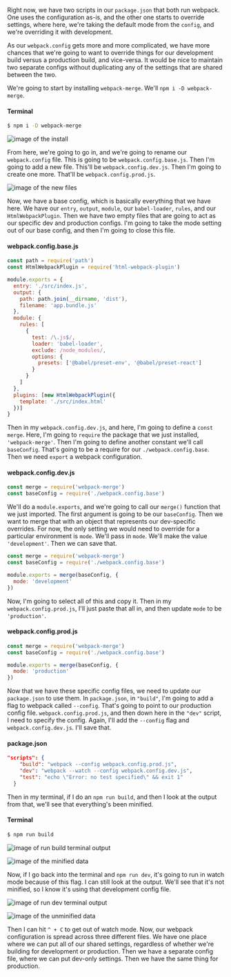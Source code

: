Right now, we have two scripts in our `package.json` that both run webpack. One uses the configuration as-is, and the other one starts to override settings, where here, we're taking the default mode from the `config`, and we're overriding it with development.

As our `webpack.config` gets more and more complicated, we have more chances that we're going to want to override things for our development build versus a production build, and vice-versa. It would be nice to maintain two separate configs without duplicating any of the settings that are shared between the two.

We're going to start by installing `webpack-merge`. We'll `npm i -D webpack-merge`.

#### Terminal
```bash
$ npm i -D webpack-merge
```

![image of the install](http://res.cloudinary.com/dg3gyk0gu/image/upload/v1543654422/transcript-images/webpack-create-separate-webpack-configs-for-development-and-production-with-webpack-merge-mergeinstall.png)

From here, we're going to go in, and we're going to rename our `webpack.config` file. This is going to be `webpack.config.base.js`. Then I'm going to add a new file. This'll be `webpack.config.dev.js`. Then I'm going to create one more. That'll be `webpack.config.prod.js`.

![image of the new files](http://res.cloudinary.com/dg3gyk0gu/image/upload/v1543654408/transcript-images/webpack-create-separate-webpack-configs-for-development-and-production-with-webpack-merge-name.png)

Now, we have a base config, which is basically everything that we have here. We have our `entry`, `output`, `module`, our `babel-loader`, `rules`, and our `HtmlWebpackPlugin`. Then we have two empty files that are going to act as our specific dev and production configs. I'm going to take the mode setting out of our base config, and then I'm going to close this file.

#### webpack.config.base.js
```js
const path = require('path')
const HtmlWebpackPlugin = require('html-webpack-plugin')

module.exports = {
  entry: './src/index.js',
  output: {
    path: path.join(__dirname, 'dist'),
    filename: 'app.bundle.js'
  },
  module: {
    rules: [
      {
        test: /\.js$/,
        loader: 'babel-loader',
        exclude: /node_modules/,
        options: {
          presets: ['@babel/preset-env', '@babel/preset-react']
        }
      }
    ]
  },
  plugins: [new HtmlWebpackPlugin({
    template: './src/index.html'
  })]
}
```

Then in my `webpack.config.dev.js`, and here, I'm going to define a `const merge`. Here, I'm going to `require` the package that we just installed, `'webpack-merge'`. Then I'm going to define another constant we'll call `baseConfig`. That's going to be a require for our `./webpack.config.base`. Then we need `export` a webpack configuration.

#### webpack.config.dev.js
```js
const merge = require('webpack-merge')
const baseConfig = require('./webpack.config.base')
```

We'll do a `module.exports`, and we're going to call our `merge()` function that we just imported. The first argument is going to be our `baseConfig`. Then we want to merge that with an object that represents our dev-specific overrides. For now, the only setting we would need to override for a particular environment is `mode`. We'll pass in `mode`. We'll make the value `'development'`. Then we can save that.

```js
const merge = require('webpack-merge')
const baseConfig = require('./webpack.config.base')

module.exports = merge(baseConfig, {
  mode: 'development'
})
```

Now, I'm going to select all of this and copy it. Then in my `webpack.config.prod.js`, I'll just paste that all in, and then update `mode` to be `'production'`.

#### webpack.config.prod.js
```js
const merge = require('webpack-merge')
const baseConfig = require('./webpack.config.base')

module.exports = merge(baseConfig, {
  mode: 'production'
})
```

Now that we have these specific config files, we need to update our `package.json` to use them. In `package.json`, in `"build"`, I'm going to add a flag to webpack called `--config`. That's going to point to our production config file. `webpack.config.prod.js`, and then down here in the `"dev"` script, I need to specify the config. Again, I'll add the `--config` flag and `webpack.config.dev.js`. I'll save that.

#### package.json
```json
"scripts": {
    "build": "webpack --config webpack.config.prod.js",
    "dev": "webpack --watch --config webpack.config.dev.js",
    "test": "echo \"Error: no test specified\" && exit 1"
  }
```

Then in my terminal, if I do an `npm run build`, and then I look at the output from that, we'll see that everything's been minified.

#### Terminal
```bash
$ npm run build
```

![image of run build terminal output](http://res.cloudinary.com/dg3gyk0gu/image/upload/v1543654425/transcript-images/webpack-create-separate-webpack-configs-for-development-and-production-with-webpack-merge-output1.png)

![image of the minified data](http://res.cloudinary.com/dg3gyk0gu/image/upload/v1543654424/transcript-images/webpack-create-separate-webpack-configs-for-development-and-production-with-webpack-merge-output2.png)

Now, if I go back into the terminal and `npm run dev`, it's going to run in watch mode because of this flag. I can still look at the output. We'll see that it's not minified, so I know it's using that development config file.

![image of run dev terminal output](http://res.cloudinary.com/dg3gyk0gu/image/upload/v1543654422/transcript-images/webpack-create-separate-webpack-configs-for-development-and-production-with-webpack-merge-output3.png)

![image of the unminified data](http://res.cloudinary.com/dg3gyk0gu/image/upload/v1543654422/transcript-images/webpack-create-separate-webpack-configs-for-development-and-production-with-webpack-merge-output4.png)

Then I can hit `^ + C` to get out of watch mode. Now, our webpack configuration is spread across three different files. We have one place where we can put all of our shared settings, regardless of whether we're building for development or production. Then we have a separate config file, where we can put dev-only settings. Then we have the same thing for production.

